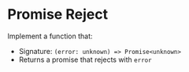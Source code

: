 # Promise Reject

Implement a function that:

- Signature: `(error: unknown) => Promise<unknown>`
- Returns a promise that rejects with `error`
